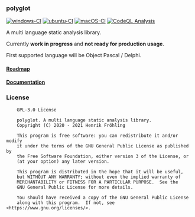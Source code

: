 ### polyglot

[![windows-CI](https://github.com/henrikfroehling/polyglot/workflows/windows-CI/badge.svg)](https://github.com/henrikfroehling/polyglot/actions?query=workflow%3Awindows-CI)
[![ubuntu-CI](https://github.com/henrikfroehling/polyglot/workflows/ubuntu-CI/badge.svg)](https://github.com/henrikfroehling/polyglot/actions?query=workflow%3Aubuntu-CI)
[![macOS-CI](https://github.com/henrikfroehling/polyglot/workflows/macOS-CI/badge.svg)](https://github.com/henrikfroehling/polyglot/actions?query=workflow%3AmacOS-CI)
[![CodeQL Analysis](https://github.com/henrikfroehling/polyglot/actions/workflows/codeql-analysis.yml/badge.svg?branch=develop)](https://github.com/henrikfroehling/polyglot/actions/workflows/codeql-analysis.yml)

A multi language static analysis library.

Currently **work in progress** and **not ready for production usage**.

First supported language will be Object Pascal / Delphi.

#### [Roadmap](https://github.com/henrikfroehling/polyglot/blob/develop/docs/Roadmap.md)

#### [Documentation](https://github.com/henrikfroehling/polyglot/blob/develop/docs/Documentation.md)

### License

```text
    GPL-3.0 License

    polyglot. A multi language static analysis library.
    Copyright (C) 2020 - 2021 Henrik Fröhling

    This program is free software: you can redistribute it and/or modify
    it under the terms of the GNU General Public License as published by
    the Free Software Foundation, either version 3 of the License, or
    (at your option) any later version.

    This program is distributed in the hope that it will be useful,
    but WITHOUT ANY WARRANTY; without even the implied warranty of
    MERCHANTABILITY or FITNESS FOR A PARTICULAR PURPOSE.  See the
    GNU General Public License for more details.

    You should have received a copy of the GNU General Public License
    along with this program.  If not, see <https://www.gnu.org/licenses/>.
```
